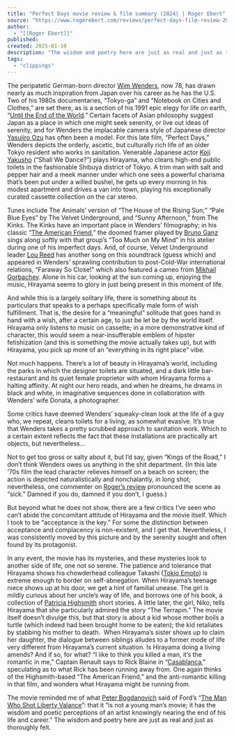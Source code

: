 ```yaml
---
title: "Perfect Days movie review & film summary (2024) | Roger Ebert"
source: "https://www.rogerebert.com/reviews/perfect-days-film-review-2024"
author:
  - "[[Roger Ebert]]"
published:
created: 2025-01-10
description: "The wisdom and poetry here are just as real and just as thoroughly felt."
tags:
  - "clippings"
---
```

The peripatetic German-born director [Wim Wenders](https://www.rogerebert.com/cast-and-crew/wim-wenders), now 78, has drawn nearly as much inspiration from Japan over his career as he has the U.S. Two of his 1980s documentaries, “Tokyo-ga” and “Notebook on Cities and Clothes,” are set there, as is a section of his 1991 epic elegy for life on earth, “[Until the End of the World](https://www.rogerebert.com/reviews/until-the-end-of-the-world-1992).” Certain facets of Asian philosophy suggest Japan as a place in which one might seek serenity, or live out ideas of serenity, and for Wenders the implacable camera style of Japanese director [Yasujiro Ozu](https://www.rogerebert.com/cast-and-crew/yasujiro-ozu) has often been a model. For this late film, “Perfect Days,” Wenders depicts the orderly, ascetic, but culturally rich life of an older Tokyo resident who works in sanitation. Venerable Japanese actor [Koji Yakusho](https://www.rogerebert.com/cast-and-crew/koji-yakusho) (“Shall We Dance?”) plays Hirayama, who cleans high-end public toilets in the fashionable Shibuya district of Tokyo. A trim man with salt and pepper hair and a meek manner under which one sees a powerful charisma that’s been put under a willed bushel, he gets up every morning in his modest apartment and drives a van into town, playing his exceptionally curated cassette collection on the car stereo. 

Tunes include The Animals’ version of “The House of the Rising Sun;” “Pale Blue Eyes” by The Velvet Underground, and “Sunny Afternoon,” from The Kinks. The Kinks have an important place in Wenders’ filmography; in his classic “[The American Friend](https://www.rogerebert.com/reviews/the-american-friend-1977),” the doomed framer played by [Bruno Ganz](https://www.rogerebert.com/cast-and-crew/bruno-ganz) sings along softly with that group’s “Too Much on My Mind” in his atelier during one of his imperfect days. And, of course, Velvet Underground leader [Lou Reed](https://www.rogerebert.com/cast-and-crew/lou-reed) has another song on this soundtrack (guess which) and appeared in Wenders’ sprawling contribution to post-Cold-War international relations, “Faraway So Close!” which also featured a cameo from [Mikhail Gorbachev](https://www.rogerebert.com/cast-and-crew/mikhail-gorbachev). Alone in his car, looking at the sun coming up, enjoying the music, Hirayama seems to glory in just being present in this moment of life. 

And while this is a largely solitary life, there is something about its particulars that speaks to a perhaps specifically male form of wish fulfillment. That is, the desire for a “meaningful” solitude that goes hand in hand with a wish, after a certain age, to just be let be by the world itself. Hirayama only listens to music on cassette; in a more demonstrative kind of character, this would seem a near-insufferable emblem of hipster fetishization (and this is something the movie actually takes up), but with Hirayama, you pick up more of an “everything in its right place” vibe. 

Not much happens. There’s a lot of beauty in Hirayama’s world, including the parks in which the designer toilets are situated, and a dark little bar-restaurant and its quiet female proprietor with whom Hirayama forms a halting affinity. At night our hero reads, and when he dreams, he dreams in black and white, in imaginative sequences done in collaboration with Wenders’ wife Donata, a photographer. 

Some critics have deemed Wenders’ squeaky-clean look at the life of a guy who, we repeat, cleans toilets for a living, as somewhat evasive. It’s true that Wenders takes a pretty scrubbed approach to sanitation work. Which to a certain extent reflects the fact that these installations are practically art objects, but nevertheless…  

Not to get too gross or salty about it, but I’d say, given “Kings of the Road,” I don’t think Wenders owes us anything in the shit department. (In this late ‘70s film the lead character relieves himself on a beach on screen; the action is depicted naturalistically and nonchalantly, in long shot; nevertheless, one commenter on [Roger’s review](https://www.rogerebert.com/roger-ebert/kings-of-the-road) pronounced the scene as “sick.” Damned if you do, damned if you don’t, I guess.)  

But beyond what he does not show, there are a few critics I’ve seen who can’t abide the concomitant attitude of Hirayama and the movie itself. Which I took to be “acceptance is the key.” For some the distinction between acceptance and complacency is non-existent, and I get that. Nevertheless, I was consistently moved by this picture and by the serenity sought and often found by its protagonist.

In any event, the movie has its mysteries, and these mysteries look to another side of life, one not so serene. The patience and tolerance that Hirayama shows his chowderhead colleague Takashi ([Tokio Emoto](https://www.rogerebert.com/cast-and-crew/tokio-emoto)) is extreme enough to border on self-abnegation. When Hirayama’s teenage niece shows up at his door, we get a hint of familial unease. The girl is mildly curious about her uncle’s way of life, and borrows one of his book, a collection of [Patricia Highsmith](https://www.rogerebert.com/cast-and-crew/patricia-highsmith) short stories. A little later, the girl, Niko, tells Hirayama that she particularly admired the story “The Terrapin.” The movie itself doesn’t divulge this, but that story is about a kid whose mother boils a turtle (which indeed had been brought home to be eaten); the kid retaliates by stabbing his mother to death.  When Hirayama’s sister shows up to claim her daughter, the dialogue between siblings alludes to a former mode of life very different from Hirayama’s current situation. Is Hirayama doing a living amends? And if so, for what? “I like to think you killed a man, it’s the romantic in me,” Captain Renault says to Rick Blaine in “[Casablanca](https://www.rogerebert.com/reviews/great-movie-casablanca-1942),” speculating as to what Rick has been running away from. One again thinks of the Highsmith-based “The American Friend,” and the anti-romantic killing in that film, and wonders what Hirayama might be running from. 

The movie reminded me of what [Peter Bogdanovich](https://www.rogerebert.com/cast-and-crew/peter-bogdanovich) said of Ford’s “[The Man Who Shot Liberty Valance](https://www.rogerebert.com/reviews/great-movie-the-man-who-shot-liberty-valance-1962)”: that it “is not a young man’s movie; it has the wisdom and poetic perceptions of an artist knowingly nearing the end of his life and career.” The wisdom and poetry here are just as real and just as thoroughly felt.